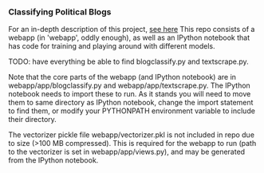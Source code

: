 ### Classifying Political Blogs

For an in-depth description of this project, [see here](https://www.idcrane.com/blog/2014/11/13/classifying-political-blogs/)
This repo consists of a webapp (in 'webapp', oddly enough), as well as an IPython notebook that has code for training and playing around with different models. 

TODO: have everything be able to find blogclassify.py and textscrape.py.

Note that the core parts of the webapp (and IPython notebook) are in webapp/app/blogclassify.py and webapp/app/textscrape.py. The IPython notebook needs to import these to run. As it stands you will need to move them to same directory as IPython notebook, change the import statement to find them, or modify your PYTHONPATH environment variable to include their directory. 

The vectorizer pickle file webapp/vectorizer.pkl is not included in repo due to size (>100 MB compressed).
This is required for the webapp to run (path to the vectorizer is set in webapp/app/views.py), and may be generated from the IPython notebook. 

